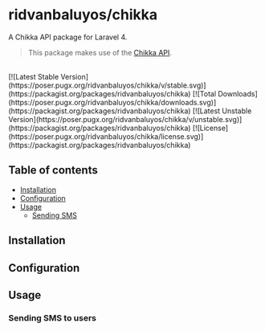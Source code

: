 ridvanbaluyos/chikka
=======

A Chikka API package for Laravel 4.

> This package makes use of the [Chikka API](http://api.chikka.com).<br />

<br />
[![Latest Stable Version](https://poser.pugx.org/ridvanbaluyos/chikka/v/stable.svg)](https://packagist.org/packages/ridvanbaluyos/chikka) [![Total Downloads](https://poser.pugx.org/ridvanbaluyos/chikka/downloads.svg)](https://packagist.org/packages/ridvanbaluyos/chikka) [![Latest Unstable Version](https://poser.pugx.org/ridvanbaluyos/chikka/v/unstable.svg)](https://packagist.org/packages/ridvanbaluyos/chikka) [![License](https://poser.pugx.org/ridvanbaluyos/chikka/license.svg)](https://packagist.org/packages/ridvanbaluyos/chikka)

## Table of contents ##
- [Installation](#installation)
- [Configuration](#configuration)
- [Usage](#usage)
    - [Sending SMS](#send)


## Installation ##


## Configuration ##


## Usage ##
### Sending SMS to users

